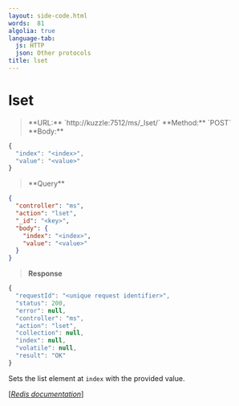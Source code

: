 ```yaml
---
layout: side-code.html
words:  81
algolia: true
language-tab:
  js: HTTP
  json: Other protocols
title: lset
---
```


# lset



<blockquote class="js">
<p>
**URL:** `http://kuzzle:7512/ms/_lset/<key>`  
**Method:** `POST`  
**Body:**
</p>
</blockquote>


```js
{
  "index": "<index>",
  "value": "<value>"
}
```



<blockquote class="json">
<p>
**Query**
</p>
</blockquote>


```json
{
  "controller": "ms",
  "action": "lset",
  "_id": "<key>",
  "body": {
    "index": "<index>",
    "value": "<value>"
  }
}
```

>**Response**

```javascript
{
  "requestId": "<unique request identifier>",
  "status": 200,
  "error": null,
  "controller": "ms",
  "action": "lset",
  "collection": null,
  "index": null,
  "volatile": null,
  "result": "OK"
}
```

Sets the list element at `index` with the provided value.

[[_Redis documentation_]](https://redis.io/commands/lset)
